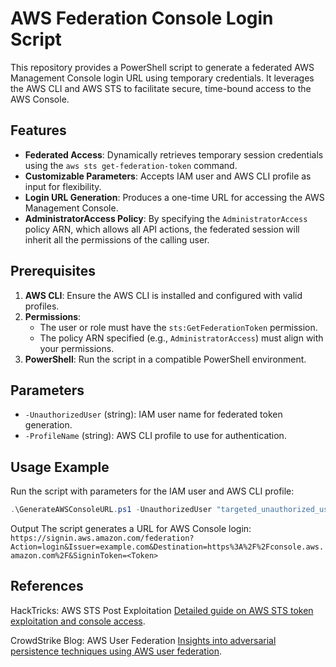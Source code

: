 # AWS Federation Console Login Script

This repository provides a PowerShell script to generate a federated AWS Management Console login URL using temporary credentials. It leverages the AWS CLI and AWS STS to facilitate secure, time-bound access to the AWS Console.

## Features
- **Federated Access**: Dynamically retrieves temporary session credentials using the `aws sts get-federation-token` command.
- **Customizable Parameters**: Accepts IAM user and AWS CLI profile as input for flexibility.
- **Login URL Generation**: Produces a one-time URL for accessing the AWS Management Console.
- **AdministratorAccess Policy**: By specifying the `AdministratorAccess` policy ARN, which allows all API actions, the federated session will inherit all the permissions of the calling user.

## Prerequisites
1. **AWS CLI**: Ensure the AWS CLI is installed and configured with valid profiles.
2. **Permissions**: 
   - The user or role must have the `sts:GetFederationToken` permission.
   - The policy ARN specified (e.g., `AdministratorAccess`) must align with your permissions.
3. **PowerShell**: Run the script in a compatible PowerShell environment.

## Parameters
- `-UnauthorizedUser` (string): IAM user name for federated token generation.
- `-ProfileName` (string): AWS CLI profile to use for authentication.

## Usage Example
Run the script with parameters for the IAM user and AWS CLI profile:
```powershell
.\GenerateAWSConsoleURL.ps1 -UnauthorizedUser "targeted_unauthorized_user" -ProfileName "AWS_profile"
```
Output
The script generates a URL for AWS Console login:
```https://signin.aws.amazon.com/federation?Action=login&Issuer=example.com&Destination=https%3A%2F%2Fconsole.aws.amazon.com%2F&SigninToken=<Token>```
## References
HackTricks: AWS STS Post Exploitation
[Detailed guide on AWS STS token exploitation and console access](https://cloud.hacktricks.xyz/pentesting-cloud/aws-security/aws-post-exploitation/aws-sts-post-exploitation#from-iam-creds-to-console).

CrowdStrike Blog: AWS User Federation
[Insights into adversarial persistence techniques using AWS user federation](https://www.crowdstrike.com/en-us/blog/how-adversaries-persist-with-aws-user-federation/).

